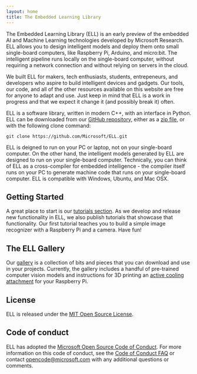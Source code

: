 ```yaml
---
layout: home
title: The Embedded Learning Library
---
```

 
The Embedded Learning Library (ELL) is an early preview of the embedded AI and Machine Learning technologies developed by Microsoft Research. ELL allows you to design intelligent models and deploy them onto small single-board computers, like Raspberry Pi, Arduino, and micro:bit. The intelligent pipeline runs locally on the single-board computer, without requiring a network connection and without relying on servers in the cloud. 

We built ELL for makers, tech enthusiasts, students, entrepeneurs, and developers who aspire to build intelligent devices and gadgets. Our tools, our code, and all of the other resources available on this website are free for anyone to adapt and use. Just keep in mind that ELL is a work in progress and that we expect it change it (and possibly break it) often.

ELL is a software library, written in modern C++, with an interface in Python. ELL can be downloaded from our [GitHub repository](https://github.com/Microsoft/ELL), either as a [zip file](https://github.com/Microsoft/ELL/archive/master.zip), or with the following clone command:

    git clone https://github.com/Microsoft/ELL.git

ELL is deigned to run on your PC or laptop, not on your single-board computer. On the other hand, the intelligent models generated by ELL are designed to run on your single-board computer. Technically, you can think of ELL as a cross-compiler for embedded intelligence - the compiler itself runs on your PC to generate machine code that runs on your single-board computer. ELL is compatible with Windows, Ubuntu, and Mac OSX.  

## Getting Started

A great place to start is our [tutorials section](/ELL/tutorials). As we develop and release new functionality in ELL, we also publish tutorials that showcase that functionality. Our first tutorial teaches you to build a simple image recognizer with a Raspberry Pi and a camera. Have fun!

## The ELL Gallery

Our [gallery](/ELL/gallery) is a collection of bits and pieces that you can download and use in your projects. Currently, the gallery includes a handful of pre-trained computer vision models and instructions for 3D printing an [active cooling attachment](/ELL/gallery/RPi-cooling) for your Raspberry Pi.

## License

ELL is released under the [MIT Open Source License](https://github.com/Microsoft/ELL/blob/master/LICENSE.txt). 
 
## Code of conduct

ELL has adopted the [Microsoft Open Source Code of Conduct](https://opensource.microsoft.com/codeofconduct/). For more information on this code of conduct, see the [Code of Conduct FAQ](https://opensource.microsoft.com/codeofconduct/faq/) or contact [opencode@microsoft.com](mailto:opencode@microsoft.com) with any additional questions or comments.



